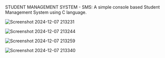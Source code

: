 STUDENT MANAGEMENT SYSTEM - SMS: A simple console based Student Management System using C language.

![Screenshot 2024-12-07 213231](https://github.com/user-attachments/assets/2623f552-cd29-4b4d-95cc-55bf7953a79d)

![Screenshot 2024-12-07 213244](https://github.com/user-attachments/assets/c26caa01-cb6c-45e1-9d3a-41ce773a012f)

![Screenshot 2024-12-07 213259](https://github.com/user-attachments/assets/6fc5afac-d13c-4847-bda4-fe666f5d48fb)

![Screenshot 2024-12-07 213340](https://github.com/user-attachments/assets/4edc66c5-ff60-4f13-ac61-40c62c150fc4)
